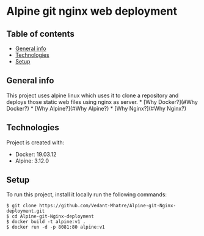 # Alpine git nginx web deployment

## Table of contents
* [General info](#general-info)
* [Technologies](#technologies)
* [Setup](#setup)

## General info
This project uses alpine linux which uses it to clone a repository and deploys those static web files using nginx as server.
	* [Why Docker?](#Why Docker?)
	* [Why Alpine?](#Why Alpine?)
	* [Why Nginx?](#Why Nginx?)
	
	
## Technologies
Project is created with:
* Docker: 19.03.12
* Alpine: 3.12.0

	
## Setup
To run this project, install it locally run the following commands:

```
$ git clone https://github.com/Vedant-Mhatre/Alpine-git-Nginx-deployment.git
$ cd Alpine-git-Nginx-deployment
$ docker build -t alpine:v1 .
$ docker run -d -p 8081:80 alpine:v1
```
